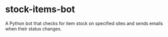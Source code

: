 # stock-items-bot
A Python bot that checks for item stock on specified sites and sends emails when their status changes.
